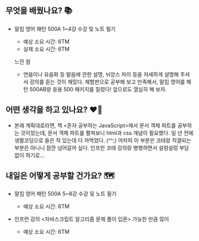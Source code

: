 ## 무엇을 배웠나요? 📚
- 말킴 영어 패턴 500A 1~4강 수강 및 노트 필기
    - 예상 소요 시간: 6TM
    - 실제 소요 시간: 6TM

    느낀 점
    - 연음이나 유음화 등 발음에 관한 설명, 뉘앙스 차이 등을 자세하게 설명해 주셔서 강의를 듣는 것이 재밌다. 체험판으로 공부해 보고 만족해서, 말킴 영어를 패턴 500AB랑 응용 500 패키지를 질렀다! 앞으로도 열심히 해 보자.

## 어떤 생각을 하고 있나요? ❤️‍🔥
- 본래 계획대로라면, 책 <혼자 공부하는 JavaScript>에서 문서 객체 파트를 공부하는 것이었는데, 문서 객체 파트를 펼쳐보니 html과 css 개념이 필요했다. 일 년 전에 생활코딩으로 들은 적 있는데 다 까먹었다. (^^;) 어차피 이 부분은 코테랑 직결되는 부분은 아니니 잠깐 넘어갈까 싶다. 인프런 코테 강의랑 병행하면서 설렁설렁 부담 없이 하기로...

## 내일은 어떻게 공부할 건가요? 🗺
- 말킴 영어 패턴 500A 5~8강 수강 및 노트 필기
    - 예상 소요 시간: 6TM

- 인프런 강의 <자바스크립트 알고리즘 문제 풀이 입문> 가능한 만큼 많이
    - 예상 소요 시간: 6TM